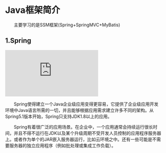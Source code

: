 # Java框架简介  

&emsp;&emsp;主要学习的是SSM框架(Spring+SpringMVC+MyBatis)  

## 1.Spring  
![Spring官方文档地址](https://docs.spring.io/spring/docs/current/spring-framework-reference/index.html)  

&emsp;&emsp;Spring使得建立一个Java企业级应用变得更容易，它提供了企业级应用开发环境中Java语言所需的一切，并且能够根据应用需求建立许多不同的架构。从Spring5.1版本开始，Spring只支持JDK1.8以上的应用。  

&emsp;&emsp;Spring有着很广泛的应用场景。在企业中，一个应用通常会持续运行很长时间，并且不得不运行在JDK以及某个升级周期不受开发人员控制的应用程序服务器上。或者作为单个的JAR嵌入服务器运行，比如云环境之中。还有一些可能是不需要服务器的独立应用程序（例如批处理或集成工作负载）。